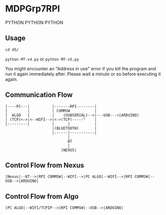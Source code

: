 # MDPGrp7RPI
PYTHON PYTHON PYTHON

## Usage
`cd d5/`

`python MT-v4.py` or `python MT-v5.py`

You might encounter an "Address in use" error if you kill the program and run it again immediately after.
Please wait a minute or so before executing it again.


## Communication Flow

```
|----PC---|			 |-------RPI--------|
|         |			 | COMMSW		    |
|  ALGO   |			 |    (USBSERIAL)-->|---USB--->|ARDUINO|
| (TCP)<->|<--WIFI-->|<->(TCP)-----^	|
|---------|			 | 	   	|			|
					 |(BLUETOOTH)		|
					 |------|-----------|
					 		|
					 		BT
					 		|
					 	 |NEXUS|
```

## Control Flow from Nexus

`|Nexus|--BT-->|RPI COMMSW|--WIFI-->|PC ALGO|--WIFI-->|RPI COMMSW|--USB-->|ARDUINO|`

## Control Flow from Algo

`|PC ALGO|--WIFI/TCPIP-->|RPI COMMSW|--USB-->|ARDUINO|`
